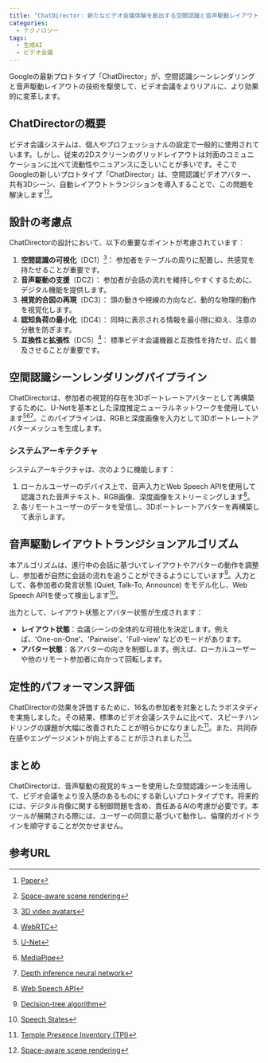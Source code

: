 ```yaml
---
title: "ChatDirector: 新たなビデオ会議体験を創出する空間認識と音声駆動レイアウト"
categories:
  - テクノロジー
tags:
  - 生成AI
  - ビデオ会議
---
```

Googleの最新プロトタイプ「ChatDirector」が、空間認識シーンレンダリングと音声駆動レイアウトの技術を駆使して、ビデオ会議をよりリアルに、より効果的に変革します。

## ChatDirectorの概要

ビデオ会議システムは、個人やプロフェッショナルの設定で一般的に使用されています。しかし、従来の2Dスクリーンのグリッドレイアウトは対面のコミュニケーションに比べて流動性やニュアンスに乏しいことが多いです。そこでGoogleの新しいプロトタイプ「ChatDirector」は、空間認識ビデオアバター、共有3Dシーン、自動レイアウトトランジションを導入することで、この問題を解決します[^1][^2]。

## 設計の考慮点

ChatDirectorの設計において、以下の重要なポイントが考慮されています：
1. **空間認識の可視化**〔DC1〕[^3]：
   参加者をテーブルの周りに配置し、共感覚を持たせることが重要です。
2. **音声駆動の支援**〔DC2〕：
   参加者が会話の流れを維持しやすくするために、デジタル機能を提供します。
3. **視覚的合図の再現**〔DC3〕：
   頭の動きや視線の方向など、動的な物理的動作を視覚化します。
4. **認知負荷の最小化**〔DC4〕：
   同時に表示される情報を最小限に抑え、注意の分散を防ぎます。
5. **互換性と拡張性**〔DC5〕[^4]：
   標準ビデオ会議機器と互換性を持たせ、広く普及させることが重要です。

## 空間認識シーンレンダリングパイプライン

ChatDirectorは、参加者の視覚的存在を3Dポートレートアバターとして再構築するために、U-Netを基本とした深度推定ニューラルネットワークを使用しています[^5][^6][^7]。このパイプラインは、RGBと深度画像を入力として3Dポートレートアバターメッシュを生成します。

### システムアーキテクチャ

システムアーキテクチャは、次のように機能します：
1. ローカルユーザーのデバイス上で、音声入力とWeb Speech APIを使用して認識された音声テキスト、RGB画像、深度画像をストリーミングします[^8]。
2. 各リモートユーザーのデータを受信し、3Dポートレートアバターを再構築して表示します。

## 音声駆動レイアウトトランジションアルゴリズム

本アルゴリズムは、進行中の会話に基づいてレイアウトやアバターの動作を調整し、参加者が自然に会話の流れを追うことができるようにしています[^9]。入力として、各参加者の発言状態 (Quiet, Talk-To, Announce) をモデル化し、Web Speech APIを使って検出します[^10]。

出力として、レイアウト状態とアバター状態が生成されます：
- **レイアウト状態**：会議シーンの全体的な可視化を決定します。例えば、'One-on-One'、'Pairwise'、'Full-view' などのモードがあります。
- **アバター状態**：各アバターの向きを制御します。例えば、ローカルユーザーや他のリモート参加者に向かって回転します。

## 定性的パフォーマンス評価

ChatDirectorの効果を評価するために、16名の参加者を対象としたラボスタディを実施しました。その結果、標準のビデオ会議システムに比べて、スピーチハンドリングの課題が大幅に改善されたことが明らかになりました[^11]。また、共同存在感やエンゲージメントが向上することが示されました[^12]。

## まとめ

ChatDirectorは、音声駆動の視覚的キューを使用した空間認識シーンを活用して、ビデオ会議をより没入感のあるものにする新しいプロトタイプです。将来的には、デジタル肖像に関する制御問題を含め、責任あるAIの考慮が必要です。本ツールが展開される際には、ユーザーの同意に基づいて動作し、倫理的ガイドラインを順守することが欠かせません。

## 参考URL
[^1]:[Paper](https://research.google/pubs/chatdirector-enhancing-video-conferencing-with-space-aware-scene-rendering-and-speech-driven-layout-transition/)
[^2]:[Space-aware scene rendering](https://research.google/pubs/chatdirector-enhancing-video-conferencing-with-space-aware-scene-rendering-and-speech-driven-layout-transition/)
[^3]:[3D video avatars](https://note.com/taziku/n/nf237bf6f7d5b)
[^4]:[WebRTC](https://imageflux.sakura.ad.jp/column/webrtc/#:~:text=WebRTC%EF%BC%88Web%20Real%2DTime%20Communication,%E3%83%95%E3%82%A1%E3%82%A4%E3%83%AB%E5%85%B1%E6%9C%89%E3%81%8C%E3%81%8A%E3%81%93%E3%81%AA%E3%81%88%E3%81%BE%E3%81%99%E3%80%82)
[^5]:[U-Net](https://www.acceluniverse.com/blog/developers/2019/11/u-net.html#:~:text=U%2Dnet%E3%81%A8%E3%81%AF,%E3%81%AB%E7%99%BA%E8%A1%A8%E3%81%95%E3%82%8C%E3%81%BE%E3%81%97%E3%81%9F%E3%80%82)
[^6]:[MediaPipe](https://ai.google.dev/edge/mediapipe/solutions/guide)
[^7]:[Depth inference neural network](http://ieeexplore.ieee.org/abstract/document/7051531/)
[^8]:[Web Speech API](https://developer.mozilla.org/ja/docs/Web/API/Web_Speech_API)
[^9]:[Decision-tree algorithm](https://scikit-learn.org/stable/modules/tree.html)
[^10]:[Speech States](https://learn.microsoft.com/ja-jp/dotnet/api/system.speech.synthesis.speechsynthesizer.state?view=dotnet-plat-ext-8.0)
[^11]:[Temple Presence Inventory (TPI)](http://matthewlombard.com/research/p2_ab.html)
[^12]:[Space-aware scene rendering](https://research.google/pubs/chatdirector-enhancing-video-conferencing-with-space-aware-scene-rendering-and-speech-driven-layout-transition/)
